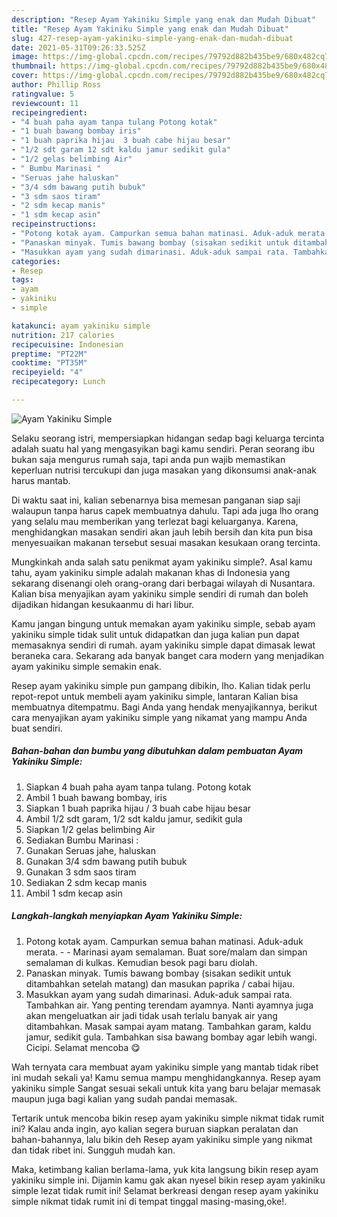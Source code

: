```yaml
---
description: "Resep Ayam Yakiniku Simple yang enak dan Mudah Dibuat"
title: "Resep Ayam Yakiniku Simple yang enak dan Mudah Dibuat"
slug: 427-resep-ayam-yakiniku-simple-yang-enak-dan-mudah-dibuat
date: 2021-05-31T09:26:33.525Z
image: https://img-global.cpcdn.com/recipes/79792d882b435be9/680x482cq70/ayam-yakiniku-simple-foto-resep-utama.jpg
thumbnail: https://img-global.cpcdn.com/recipes/79792d882b435be9/680x482cq70/ayam-yakiniku-simple-foto-resep-utama.jpg
cover: https://img-global.cpcdn.com/recipes/79792d882b435be9/680x482cq70/ayam-yakiniku-simple-foto-resep-utama.jpg
author: Phillip Ross
ratingvalue: 5
reviewcount: 11
recipeingredient:
- "4 buah paha ayam tanpa tulang Potong kotak"
- "1 buah bawang bombay iris"
- "1 buah paprika hijau  3 buah cabe hijau besar"
- "1/2 sdt garam 12 sdt kaldu jamur sedikit gula"
- "1/2 gelas belimbing Air"
- " Bumbu Marinasi "
- "Seruas jahe haluskan"
- "3/4 sdm bawang putih bubuk"
- "3 sdm saos tiram"
- "2 sdm kecap manis"
- "1 sdm kecap asin"
recipeinstructions:
- "Potong kotak ayam. Campurkan semua bahan matinasi. Aduk-aduk merata.  Marinasi ayam semalaman. Buat sore/malam dan simpan semalaman di kulkas. Kemudian besok pagi baru diolah."
- "Panaskan minyak. Tumis bawang bombay (sisakan sedikit untuk ditambahkan setelah matang) dan masukan paprika / cabai hijau."
- "Masukkan ayam yang sudah dimarinasi. Aduk-aduk sampai rata. Tambahkan air. Yang penting terendam ayamnya. Nanti ayamnya juga akan mengeluatkan air jadi tidak usah terlalu banyak air yang ditambahkan. Masak sampai ayam matang. Tambahkan garam, kaldu jamur, sedikit gula. Tambahkan sisa bawang bombay agar lebih wangi. Cicipi. Selamat mencoba 😋"
categories:
- Resep
tags:
- ayam
- yakiniku
- simple

katakunci: ayam yakiniku simple 
nutrition: 217 calories
recipecuisine: Indonesian
preptime: "PT22M"
cooktime: "PT35M"
recipeyield: "4"
recipecategory: Lunch

---
```



![Ayam Yakiniku Simple](https://img-global.cpcdn.com/recipes/79792d882b435be9/680x482cq70/ayam-yakiniku-simple-foto-resep-utama.jpg)

Selaku seorang istri, mempersiapkan hidangan sedap bagi keluarga tercinta adalah suatu hal yang mengasyikan bagi kamu sendiri. Peran seorang ibu bukan saja mengurus rumah saja, tapi anda pun wajib memastikan keperluan nutrisi tercukupi dan juga masakan yang dikonsumsi anak-anak harus mantab.

Di waktu  saat ini, kalian sebenarnya bisa memesan panganan siap saji walaupun tanpa harus capek membuatnya dahulu. Tapi ada juga lho orang yang selalu mau memberikan yang terlezat bagi keluarganya. Karena, menghidangkan masakan sendiri akan jauh lebih bersih dan kita pun bisa menyesuaikan makanan tersebut sesuai masakan kesukaan orang tercinta. 



Mungkinkah anda salah satu penikmat ayam yakiniku simple?. Asal kamu tahu, ayam yakiniku simple adalah makanan khas di Indonesia yang sekarang disenangi oleh orang-orang dari berbagai wilayah di Nusantara. Kalian bisa menyajikan ayam yakiniku simple sendiri di rumah dan boleh dijadikan hidangan kesukaanmu di hari libur.

Kamu jangan bingung untuk memakan ayam yakiniku simple, sebab ayam yakiniku simple tidak sulit untuk didapatkan dan juga kalian pun dapat memasaknya sendiri di rumah. ayam yakiniku simple dapat dimasak lewat beraneka cara. Sekarang ada banyak banget cara modern yang menjadikan ayam yakiniku simple semakin enak.

Resep ayam yakiniku simple pun gampang dibikin, lho. Kalian tidak perlu repot-repot untuk membeli ayam yakiniku simple, lantaran Kalian bisa membuatnya ditempatmu. Bagi Anda yang hendak menyajikannya, berikut cara menyajikan ayam yakiniku simple yang nikamat yang mampu Anda buat sendiri.

<!--inarticleads1-->

##### Bahan-bahan dan bumbu yang dibutuhkan dalam pembuatan Ayam Yakiniku Simple:

1. Siapkan 4 buah paha ayam tanpa tulang. Potong kotak
1. Ambil 1 buah bawang bombay, iris
1. Siapkan 1 buah paprika hijau / 3 buah cabe hijau besar
1. Ambil 1/2 sdt garam, 1/2 sdt kaldu jamur, sedikit gula
1. Siapkan 1/2 gelas belimbing Air
1. Sediakan  Bumbu Marinasi :
1. Gunakan Seruas jahe, haluskan
1. Gunakan 3/4 sdm bawang putih bubuk
1. Gunakan 3 sdm saos tiram
1. Sediakan 2 sdm kecap manis
1. Ambil 1 sdm kecap asin




<!--inarticleads2-->

##### Langkah-langkah menyiapkan Ayam Yakiniku Simple:

1. Potong kotak ayam. Campurkan semua bahan matinasi. Aduk-aduk merata. -  - Marinasi ayam semalaman. Buat sore/malam dan simpan semalaman di kulkas. Kemudian besok pagi baru diolah.
1. Panaskan minyak. Tumis bawang bombay (sisakan sedikit untuk ditambahkan setelah matang) dan masukan paprika / cabai hijau.
1. Masukkan ayam yang sudah dimarinasi. Aduk-aduk sampai rata. Tambahkan air. Yang penting terendam ayamnya. Nanti ayamnya juga akan mengeluatkan air jadi tidak usah terlalu banyak air yang ditambahkan. Masak sampai ayam matang. Tambahkan garam, kaldu jamur, sedikit gula. Tambahkan sisa bawang bombay agar lebih wangi. Cicipi. Selamat mencoba 😋




Wah ternyata cara membuat ayam yakiniku simple yang mantab tidak ribet ini mudah sekali ya! Kamu semua mampu menghidangkannya. Resep ayam yakiniku simple Sangat sesuai sekali untuk kita yang baru belajar memasak maupun juga bagi kalian yang sudah pandai memasak.

Tertarik untuk mencoba bikin resep ayam yakiniku simple nikmat tidak rumit ini? Kalau anda ingin, ayo kalian segera buruan siapkan peralatan dan bahan-bahannya, lalu bikin deh Resep ayam yakiniku simple yang nikmat dan tidak ribet ini. Sungguh mudah kan. 

Maka, ketimbang kalian berlama-lama, yuk kita langsung bikin resep ayam yakiniku simple ini. Dijamin kamu gak akan nyesel bikin resep ayam yakiniku simple lezat tidak rumit ini! Selamat berkreasi dengan resep ayam yakiniku simple nikmat tidak rumit ini di tempat tinggal masing-masing,oke!.

